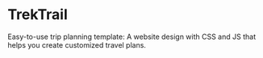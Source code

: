 # TrekTrail
Easy-to-use trip planning template: A website design with CSS and JS that helps you create customized travel plans.
